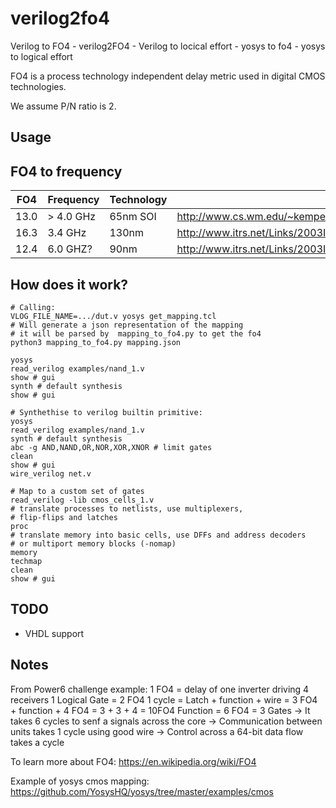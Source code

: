 # verilog2fo4
Verilog to FO4 - verilog2FO4 - Verilog to locical effort - yosys to fo4 - yosys to logical effort

FO4 is a process technology independent delay metric used in digital CMOS
technologies.

We assume P/N ratio is 2.

## Usage

## FO4 to frequency

| FO4  | Frequency | Technology | Source                                                                 |
|------|-----------|------------|------------------------------------------------------------------------|
| 13.0 | > 4.0 GHz | 65nm SOI   | <http://www.cs.wm.edu/~kemper/cs654/slides/power6.pdf>                 |
| 16.3 | 3.4 GHz   | 130nm      | <http://www.itrs.net/Links/2003ITRS/LinkedFiles/Design/FO4Writeup.pdf> |
| 12.4 | 6.0 GHZ?  | 90nm       | <http://www.itrs.net/Links/2003ITRS/LinkedFiles/Design/FO4Writeup.pdf> |


## How does it work?

```
# Calling:
VLOG_FILE_NAME=.../dut.v yosys get_mapping.tcl
# Will generate a json representation of the mapping
# it will be parsed by  mapping_to_fo4.py to get the fo4
python3 mapping_to_fo4.py mapping.json
```

```
yosys
read_verilog examples/nand_1.v
show # gui
synth # default synthesis
show # gui
```

```
# Synthethise to verilog builtin primitive:
yosys
read_verilog examples/nand_1.v
synth # default synthesis
abc -g AND,NAND,OR,NOR,XOR,XNOR # limit gates
clean
show # gui
wire_verilog net.v
```

```
# Map to a custom set of gates
read_verilog -lib cmos_cells_1.v
# translate processes to netlists, use multiplexers,
# flip-flips and latches
proc
# translate memory into basic cells, use DFFs and address decoders
# or multiport memory blocks (-nomap)
memory
techmap
clean
show # gui
```

## TODO

 - VHDL support

## Notes

From Power6 challenge example:
1 FO4 = delay of one inverter driving 4 receivers
1 Logical Gate = 2 FO4
1 cycle = Latch + function + wire = 3 FO4 + function + 4 FO4 = 3 + 3 + 4 = 10FO4
Function = 6 FO4 = 3 Gates
-> It takes 6 cycles to senf a signals across the core
-> Communication between units takes 1 cycle using good wire
-> Control across a 64-bit data flow takes a cycle

To learn more about FO4: <https://en.wikipedia.org/wiki/FO4>

Example of yosys cmos mapping: <https://github.com/YosysHQ/yosys/tree/master/examples/cmos>
